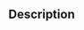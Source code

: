 <!---   Provide a general summary of your changes in the Title above
        Expand on it in the description below (if applicable)    -->
<!-- Attach a screenshot where applicable -->

## Description
<!--- Describe your changes -->
